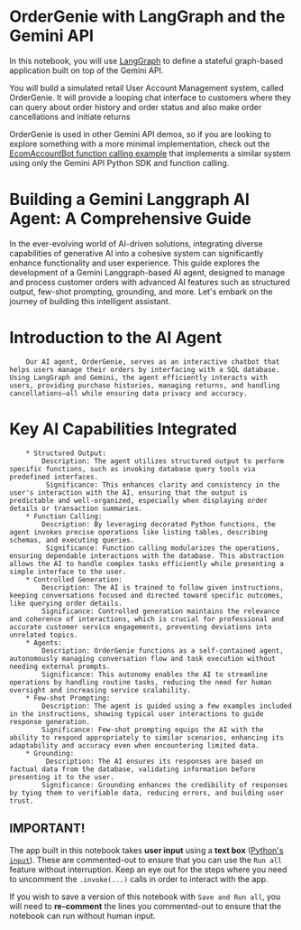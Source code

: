 # OrderGenie with LangGraph and the Gemini API

In this notebook, you will use [LangGraph](https://www.langchain.com/langgraph) to define a stateful graph-based application built on top of the Gemini API.

You will build a simulated retail User Account Management system, called OrderGenie. It will provide a looping chat interface to customers where they can query about order history and order status and also make order cancellations and initiate returns

OrderGenie is used in other Gemini API demos, so if you are looking to explore something with a more minimal implementation, check out the [EcomAccountBot function calling example]() that implements a similar system using only the Gemini API Python SDK and function calling.

# Building a Gemini Langgraph AI Agent: A Comprehensive Guide
In the ever-evolving world of AI-driven solutions, integrating diverse capabilities of generative AI into a cohesive system can significantly enhance functionality and user experience. This guide explores the development of a Gemini Langgraph-based AI agent, designed to manage and process customer orders with advanced AI features such as structured output, few-shot prompting, grounding, and more. Let's embark on the journey of building this intelligent assistant.

# Introduction to the AI Agent
        Our AI agent, OrderGenie, serves as an interactive chatbot that helps users manage their orders by interfacing with a SQL database. Using LangGraph and Gemini, the agent efficiently interacts with users, providing purchase histories, managing returns, and handling cancellations—all while ensuring data privacy and accuracy.

# Key AI Capabilities Integrated
        * Structured Output:
            Description: The agent utilizes structured output to perform specific functions, such as invoking database query tools via predefined interfaces.
             Significance: This enhances clarity and consistency in the user's interaction with the AI, ensuring that the output is predictable and well-organized, especially when displaying order details or transaction summaries.
        * Function Calling:
            Description: By leveraging decorated Python functions, the agent invokes precise operations like listing tables, describing schemas, and executing queries.
             Significance: Function calling modularizes the operations, ensuring dependable interactions with the database. This abstraction allows the AI to handle complex tasks efficiently while presenting a simple interface to the user.
        * Controlled Generation:
            Description: The AI is trained to follow given instructions, keeping conversations focused and directed toward specific outcomes, like querying order details.
            Significance: Controlled generation maintains the relevance and coherence of interactions, which is crucial for professional and accurate customer service engagements, preventing deviations into unrelated topics.
        * Agents:
            Description: OrderGenie functions as a self-contained agent, autonomously managing conversation flow and task execution without needing external prompts.
            Significance: This autonomy enables the AI to streamline operations by handling routine tasks, reducing the need for human oversight and increasing service scalability.
        * Few-shot Prompting:
            Description: The agent is guided using a few examples included in the instructions, showing typical user interactions to guide response generation.
            Significance: Few-shot prompting equips the AI with the ability to respond appropriately to similar scenarios, enhancing its adaptability and accuracy even when encountering limited data.
        * Grounding:
             Description: The AI ensures its responses are based on factual data from the database, validating information before presenting it to the user.
            Significance: Grounding enhances the credibility of responses by tying them to verifiable data, reducing errors, and building user trust.

## **IMPORTANT!**

The app built in this notebook takes **user input** using a **text box** ([Python's `input`](https://docs.python.org/3/library/functions.html#input)). These are commented-out to ensure that you can use the `Run all` feature without interruption. Keep an eye out for the steps where you need to uncomment the `.invoke(...)` calls in order to interact with the app.

If you wish to save a version of this notebook with `Save and Run all`, you will need to **re-comment** the lines you commented-out to ensure that the notebook can run without human input.
